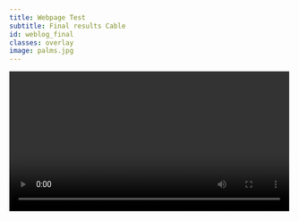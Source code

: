 ```yaml
---
title: Webpage Test
subtitle: Final results Cable
id: weblog_final
classes: overlay
image: palms.jpg
---
```


<video width="500" controls src="{{site.baseurl}}files/front-end-performance/weblog_final_desktop.mp4" />